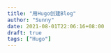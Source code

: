 ```yaml
---
title: "用Hugo创建Blog"
author: "Sunny"
date: 2021-08-01T22:06:16+08:00
draft: true
tags: ["Hugo"]
---
```


